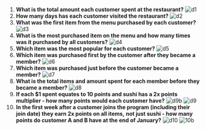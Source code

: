 1. **What is the total amount each customer spent at the restaurant?**
![d1](https://github.com/Adetunji22/8weeksqlchallenge-dannys_dinner/assets/127019986/5d0deded-f6ab-40bc-a9fc-4c3078ff4b53)
2. **How many days has each customer visited the restaurant?**
  ![d2](https://github.com/Adetunji22/8weeksqlchallenge-dannys_dinner/assets/127019986/1c8defaf-76bc-4ec1-b8fe-3d66f9b70dff)
3. **What was the first item from the menu purchased by each customer?**
   ![d3](https://github.com/Adetunji22/8weeksqlchallenge-dannys_dinner/assets/127019986/6248e8eb-33c8-4e6d-8851-b16b26667ef5)
4. **What is the most purchased item on the menu and how many times was it purchased by all customers?**
     ![d4](https://github.com/Adetunji22/8weeksqlchallenge-dannys_dinner/assets/127019986/56cc979e-9528-425a-b02b-6befd5b26044)
5.  **Which item was the most popular for each customer?**
     ![d5](https://github.com/Adetunji22/8weeksqlchallenge-dannys_dinner/assets/127019986/f412aab0-8849-4bd8-8c01-701de089db11)
6.  **Which item was purchased first by the customer after they became a member?** 
       ![d6](https://github.com/Adetunji22/8weeksqlchallenge-dannys_dinner/assets/127019986/e31b6cdf-ad34-4389-952f-3ca88f77237a)
7.   **Which item was purchased just before the customer became a member?**
        ![d7](https://github.com/Adetunji22/8weeksqlchallenge-dannys_dinner/assets/127019986/314d5cf8-a179-4319-aea8-dfd8e0793a70)
8.   **What is the total items and amount spent for each member before they became a member?**
        ![d8](https://github.com/Adetunji22/8weeksqlchallenge-dannys_dinner/assets/127019986/1b0ac5ca-0f6d-4ec9-8f6b-1785709dd761)
9.    **If each $1 spent equates to 10 points and sushi has a 2x points multiplier - how many points would each customer have?**
        ![d9b](https://github.com/Adetunji22/8weeksqlchallenge-dannys_dinner/assets/127019986/c4172d69-8ec3-4271-a377-652016e45269)
        ![d9](https://github.com/Adetunji22/8weeksqlchallenge-dannys_dinner/assets/127019986/947818a2-aa83-40a9-b1c2-42501e77ecf0)
10.    **In the first week after a customer joins the program (including their join date) they earn 2x points on all items,**
            **not just sushi - how many points do customer A and B have at the end of January?**
            ![d10](https://github.com/Adetunji22/8weeksqlchallenge-dannys_dinner/assets/127019986/f4c134bb-6c7f-4565-8ebb-76fc78f2dc4d)
![10b](https://github.com/Adetunji22/8weeksqlchallenge-dannys_dinner/assets/127019986/23a2a892-5fca-4078-9f53-2f9efd90ffed)
